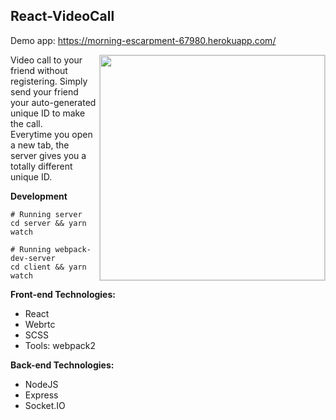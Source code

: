 ## React-VideoCall
Demo app: https://morning-escarpment-67980.herokuapp.com/  

<img align="right" width="360" src="https://raw.githubusercontent.com/nguymin4/react-videocall/master/docs/ss1.jpg"  alt =" " style="border: solid 1px #d4d4d4" />
  
Video call to your friend without registering. 
Simply send your friend your auto-generated unique ID to make the call.  
Everytime you open a new tab, the server gives you a totally different unique ID.

**Development**

```
# Running server
cd server && yarn watch

# Running webpack-dev-server
cd client && yarn watch
```

**Front-end Technologies:**
- React
- Webrtc
- SCSS
- Tools: webpack2

**Back-end Technologies:**
- NodeJS
- Express
- Socket.IO

